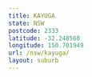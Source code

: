 ```yaml
---
title: KAYUGA
state: NSW
postcode: 2333
latitude: -32.248568
longitude: 150.701949
url: /nsw/kayuga/
layout: suburb
---
```

